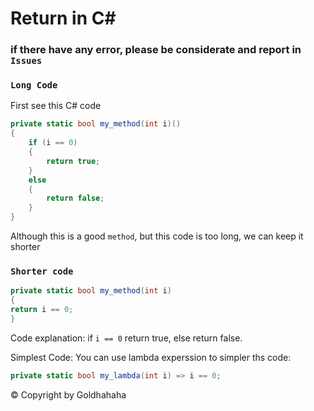 # Return in C#
### if there have any error, please be considerate and report in `Issues`
### `Long Code`

First see this C# code
```cs
private static bool my_method(int i)()
{
    if (i == 0)
    {
        return true;
    }
    else
    {
        return false;
    }
}
```
Although this is a good `method`, but this code is too long, we can keep it shorter
### `Shorter code`
```cs
private static bool my_method(int i)
{
return i == 0;
}
```
Code explanation:
if `i == 0` return true, else return false.

Simplest Code:
You can use lambda experssion to simpler ths code:
```cs
private static bool my_lambda(int i) => i == 0;
```
</a>
© Copyright by Goldhahaha

